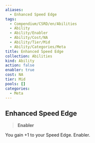 ```yaml
---
aliases:
  - Enhanced Speed Edge
tags:
  - Compendium/CSRD/en/Abilities
  - Ability
  - Ability/Enabler
  - Ability/Cost/NA
  - Ability/Tier/Mid
  - Ability/Categories/Meta
title: Enhanced Speed Edge
collection: Abilities
kind: Ability
action: false
enabler: true
cost: NA
tier: Mid
pools: []
categories:
  - Meta
---
```

## Enhanced Speed Edge  
>**Enabler**
  
You gain +1 to your Speed Edge. Enabler.